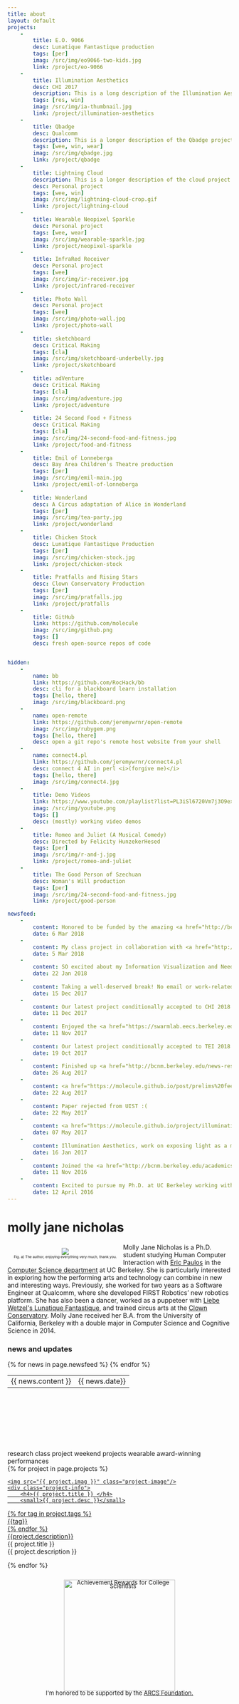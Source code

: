 ```yaml
---
title: about
layout: default
projects:
    -
        title: E.O. 9066
        desc: Lunatique Fantastique production
        tags: [per]
        imag: /src/img/eo9066-two-kids.jpg
        link: /project/eo-9066
    -
        title: Illumination Aesthetics
        desc: CHI 2017
        description: This is a long description of the Illumination Aesthetics project.
        tags: [res, win]
        imag: /src/img/ia-thumbnail.jpg
        link: /project/illumination-aesthetics
    -
        title: Qbadge
        desc: Qualcomm
        description: This is a longer description of the Qbadge project.
        tags: [wee, win, wear]
        imag: /src/img/qbadge.jpg
        link: /project/qbadge
    -
        title: Lightning Cloud
        description: This is a longer description of the cloud project.
        desc: Personal project
        tags: [wee, win]
        imag: /src/img/lightning-cloud-crop.gif
        link: /project/lightning-cloud
    -
        title: Wearable Neopixel Sparkle
        desc: Personal project
        tags: [wee, wear]
        imag: /src/img/wearable-sparkle.jpg
        link: /project/neopixel-sparkle
    -
        title: InfraRed Receiver
        desc: Personal project
        tags: [wee]
        imag: /src/img/ir-receiver.jpg
        link: /project/infrared-receiver
    -
        title: Photo Wall
        desc: Personal project
        tags: [wee]
        imag: /src/img/photo-wall.jpg
        link: /project/photo-wall
    -
        title: sketchboard
        desc: Critical Making
        tags: [cla]
        imag: /src/img/sketchboard-underbelly.jpg
        link: /project/sketchboard
    -
        title: adVenture
        desc: Critical Making
        tags: [cla]
        imag: /src/img/adventure.jpg
        link: /project/adventure
    -
        title: 24 Second Food + Fitness
        desc: Critical Making
        tags: [cla]
        imag: /src/img/24-second-food-and-fitness.jpg
        link: /project/food-and-fitness
    -
        title: Emil of Lonneberga
        desc: Bay Area Children's Theatre production
        tags: [per]
        imag: /src/img/emil-main.jpg
        link: /project/emil-of-lonneberga
    -
        title: Wonderland
        desc: A Circus adaptation of Alice in Wonderland
        tags: [per]
        imag: /src/img/tea-party.jpg
        link: /project/wonderland
    -
        title: Chicken Stock
        desc: Lunatique Fantastique Production
        tags: [per]
        imag: /src/img/chicken-stock.jpg
        link: /project/chicken-stock
    -
        title: Pratfalls and Rising Stars
        desc: Clown Conservatory Production
        tags: [per]
        imag: /src/img/pratfalls.jpg
        link: /project/pratfalls
    -
        title: GitHub
        link: https://github.com/molecule
        imag: /src/img/github.png
        tags: []
        desc: fresh open-source repos of code


hidden:
    -
        name: bb
        link: https://github.com/RocHack/bb
        desc: cli for a blackboard learn installation
        tags: [hello, there]
        imag: /src/img/blackboard.png
    -
        name: open-remote
        link: https://github.com/jeremywrnr/open-remote
        imag: /src/img/rubygem.png
        tags: [hello, there]
        desc: open a git repo's remote host website from your shell
    -
        name: connect4.pl
        link: https://github.com/jeremywrnr/connect4.pl
        desc: connect 4 AI in perl <i>(forgive me)</i>
        tags: [hello, there]
        imag: /src/img/connect4.jpg
    -
        title: Demo Videos
        link: https://www.youtube.com/playlist?list=PL3iSl6720Vm7j3O9ex-FjVuZ9ZaiL4ph0
        imag: /src/img/youtube.png
        tags: []
        desc: (mostly) working video demos
    -
        title: Romeo and Juliet (A Musical Comedy)
        desc: Directed by Felicity HunzekerHesed
        tags: [per]
        imag: /src/img/r-and-j.jpg
        link: /project/romeo-and-juliet
    -
        title: The Good Person of Szechuan
        desc: Woman's Will production
        tags: [per]
        imag: /src/img/24-second-food-and-fitness.jpg
        link: /project/good-person

newsfeed:
    - 
        content: Honored to be funded by the amazing <a href="http://bcnm.berkeley.edu/">Berkeley Center for New Media</a> to present at TEI and CHI!
        date: 6 Mar 2018
    - 
        content: My class project in collaboration with <a href="http://cearto.com/">César</a>, Sarah, Eric, and Richard was accepted to DIS 2018!
        date: 5 Mar 2018
    -
        content: SO excited about my Information Visualization and Needs and Usability Assessment classes this semester!!
        date: 22 Jan 2018
    -
        content: Taking a well-deserved break! No email or work-related projects for me :) See you in the spring!
        date: 15 Dec 2017
    -
        content: Our latest project conditionally accepted to CHI 2018!
        date: 11 Dec 2017
    -
        content: Enjoyed the <a href="https://swarmlab.eecs.berkeley.edu/">SWARM Lab</a> retreat
        date: 11 Nov 2017
    -
        content: Our latest project conditionally accepted to TEI 2018!
        date: 19 Oct 2017
    -
        content: Finished up <a href="http://bcnm.berkeley.edu/news-research/1404/summer-research-dispatch-molly-nicholas-wearable-tech-in-hospitals">my summer research</a> working with the wonderful <a href="https://medicalclownproject.org/">Medical Clown Project!</a>
        date: 26 Aug 2017
    -
        content: <a href="https://molecule.github.io/post/prelims%20feedback%20from%20examiners/">Passed prelims!</a> See my blog for <a href="https://molecule.github.io/post/prelims%20from%20my%20perspective/">notes.</a>
        date: 22 Aug 2017
    -
        content: Paper rejected from UIST :(
        date: 22 May 2017
    - 
        content: <a href="https://molecule.github.io/project/illumination-aesthetics/">Our paper</a> won a Best Paper Award at CHI!!!
        date: 07 May 2017
    - 
        content: Illumination Aesthetics, work on exposing light as a material, was accepted to CHI 2017!
        date: 16 Jan 2017
    -
        content: Joined the <a href="http://bcnm.berkeley.edu/academics/27/designated-emphasis-program">Designated Emphasis in New Media program</a>
        date: 11 Nov 2016
    - 
        content: Excited to pursue my Ph.D. at UC Berkeley working with Eric Paulos!
        date: 12 April 2016
---
```



# molly jane nicholas
[//]: # ( m: &#109 o: &#111 l: &#108 e: &#101 c: &#99 u: &#117 @: &#64 y: &#121 )
[//]: # ( molecule: &#109;&#111;&#108;&#101;&#99;&#117;&#108;&#101)
[//]: # ( @berkeley.edu: &#064;&#098;&#101;&#114;&#107;&#101;&#108;&#101;&#121;&#046;&#101;&#100;&#117; )


<div class="clearfix">

<div style="float: left; text-align:center; width:240px; padding:10px; font-size:8px; line-height:8px">
<img src="/src/img/1-jacket-glasses-chin-up.JPG"/>
<span style="display:block;"> Fig. a) The author, enjoying everything very much, thank you. </span>
</div>

<p> Molly Jane Nicholas is a Ph.D. student studying Human Computer Interaction
  with <a href="http://www.paulos.net/">Eric Paulos</a> in the <a href="http://www.cs.berkeley.edu" target="_blank">Computer Science department</a> at UC Berkeley. She is particularly interested in exploring how the performing arts and technology can combine in new and interesting ways. Previously, she worked for two years as a Software Engineer at Qualcomm, where she developed FIRST Robotics’ new robotics platform. She has also been a dancer, worked as a puppeteer with <a href="http://www.lunfan.com/">Liebe Wetzel's Lunatique Fantastique</a>, and trained circus arts at the <a href="http://circuscenter.org/clown">Clown Conservatory</a>.  Molly Jane received her B.A. from the University of California, Berkeley with a double major in Computer Science and Cognitive Science in 2014. </p> 

<h3>
    news and updates
</h3>

</div><!--clearfix-->

<div id='newsfeed' style="height:200px; overflow:scroll">
<table class="timeline">
{% for news in page.newsfeed %}
    <tr>
        <td>{{ news.content }} </td>
        <td>{{ news.date}} </td>
    </tr>
{% endfor %}
</table>

</div>


<div id="tags">
  <span class="tag res">research</span>
  <span class="tag cla">class project</span>
  <span class="tag wee">weekend projects</span>
  <span class="tag wear">wearable</span>
  <span class="tag win">award-winning</span>
  <span class="tag per">performances</span>
</div>

<div id='projects'>
{% for project in page.projects %}
<div class="project">
  <a href="{{ project.link }}">
  <div class="project-wrapper">
    
    <img src="{{ project.imag }}" class="project-image"/>
    <div class="project-info">
        <h4>{{ project.title }} </h4>
        <small>{{ project.desc }}</small>
  </div>
  <div class="project-tags">
    {% for tag in project.tags %} <div class="tag {{tag}}">{{tag}}</div>
    {% endfor %}</div>
  </div>
  <div class="project-description"> {{project.description}} </div>
</a>
</div>

<div id="project_details">
    <div id="project_details_title">{{ project.title }}</div>
    <div id="project_details_description">{{ project.description }}</div>
</div>


{% endfor %}
</div>

<div style="float: center; text-align:center; padding:10px; font-size:13px; line-height:8px">
<img src="/src/img/arcs-logo.png" alt="Achievement Rewards for College Scientists" style="width: 250px;"/>
<span style="display:block;"> I'm honored to be supported by the <a href="https://www.arcsfoundation.org/">ARCS Foundation.</a> </span>
</div>


<p style="margin: 0.5em 0em 10em 0em;">
<small><i>

<script src="https://ajax.googleapis.com/ajax/libs/jquery/3.2.1/jquery.min.js"></script>
<script src="/src/js/index.js"> </script>

<script>
  (function(i,s,o,g,r,a,m){i['GoogleAnalyticsObject']=r;i[r]=i[r]||function(){
  (i[r].q=i[r].q||[]).push(arguments)},i[r].l=1*new Date();a=s.createElement(o),
  m=s.getElementsByTagName(o)[0];a.async=1;a.src=g;m.parentNode.insertBefore(a,m)
  })(window,document,'script','https://www.google-analytics.com/analytics.js','ga');

  ga('create', 'UA-105325825-1', 'auto');
  ga('send', 'pageview');

</script>


<!--<a href="/mit-license">license</a> --->
updated {{ site.time | date: "%b %-d, %Y"}} </i></small>
</p>
